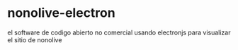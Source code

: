 # nonolive-electron

el software de codigo abierto no comercial usando electronjs para visualizar el sitio de nonolive
